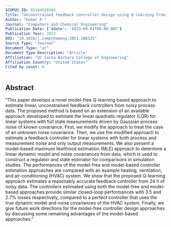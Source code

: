 ```yaml
---
SCOPUS_ID: 85164520383
Title: "Unconstrained feedback controller design using Q-learning from noisy process data"
Author: "Kumar P."
Journal: "Computers and Chemical Engineering"
Publication Date: {'$date': '2023-09-01T00:00:00Z'}
Publication Year: 2023
DOI: "10.1016/j.compchemeng.2023.108325"
Source Type: "Journal"
Document Type: "ar"
Document Type Description: "Article"
Affiliation: "UC Santa Barbara College of Engineering"
Affiliation Country: "United States"
Cited by count: 0
---
```


## Abstract
"This paper develops a novel model-free Q-learning based approach to estimate linear, unconstrained feedback controllers from noisy process data. The proposed method is based on an extension of an available approach developed to estimate the linear quadratic regulator (LQR) for linear systems with full state measurements driven by Gaussian process noise of known covariance. First, we modify the approach to treat the case of an unknown noise covariance. Then, we use the modified approach to estimate a feedback controller for linear systems with both process and measurement noise and only output measurements. We also present a model-based maximum likelihood estimation (MLE) approach to determine a linear dynamic model and noise covariances from data, which is used to construct a regulator and state estimator for comparisons in simulation studies. The performances of the model-free and model-based controller estimation approaches are compared with an example heating, ventilation, and air-conditioning (HVAC) system. We show that the proposed Q-learning approach estimates a reasonably accurate feedback controller from 24 h of noisy data. The controllers estimated using both the model-free and model-based approaches provide similar closed-loop performances with 3.5 and 2.7% losses respectively, compared to a perfect controller that uses the true dynamic model and noise covariances of the HVAC system. Finally, we give future work directions for the model-free controller design approaches by discussing some remaining advantages of the model-based approaches."
